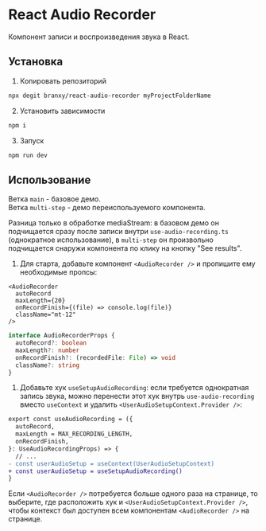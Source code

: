 # React Audio Recorder

Компонент записи и воспроизведения звука в React.

## Установка

1. Копировать репозиторий

```bash
npx degit branxy/react-audio-recorder myProjectFolderName
```

2. Установить зависимости

```bash
npm i
```

3. Запуск

```bash
npm run dev
```

## Использование

Ветка `main` - базовое демо.  
Ветка `multi-step` - демо переиспользуемого компонента.

Разница только в обработке mediaStream: в базовом демо он подчищается сразу после записи внутри `use-audio-recording.ts` (однократное использование), в `multi-step` он произвольно подчищается снаружи компонента по клику на кнопку "See results".

1. Для старта, добавьте компонент `<AudioRecorder />` и пропишите ему необходимые пропсы:

```tsx
<AudioRecorder
  autoRecord
  maxLength={20}
  onRecordFinish={(file) => console.log(file)}
  className="mt-12"
/>
```

```ts
interface AudioRecorderProps {
  autoRecord?: boolean
  maxLength?: number
  onRecordFinish?: (recordedFile: File) => void
  className?: string
}
```

1. Добавьте хук `useSetupAudioRecording`: если требуется однократная запись звука, можно перенести этот хук внутрь `use-audio-recording` вместо `useContext` и удалить `<UserAudioSetupContext.Provider />`:

```diff
export const useAudioRecording = ({
  autoRecord,
  maxLength = MAX_RECORDING_LENGTH,
  onRecordFinish,
}: UseAudioRecordingProps) => {
  // ...
- const userAudioSetup = useContext(UserAudioSetupContext)
+ const userAudioSetup = useSetupAudioRecording()
}
```

Если `<AudioRecorder />` потребуется больше одного раза на странице, то выберите, где расположить хук и `<UserAudioSetupContext.Provider />`, чтобы контекст был доступен всем компонентам `<AudioRecorder />` на странице.

